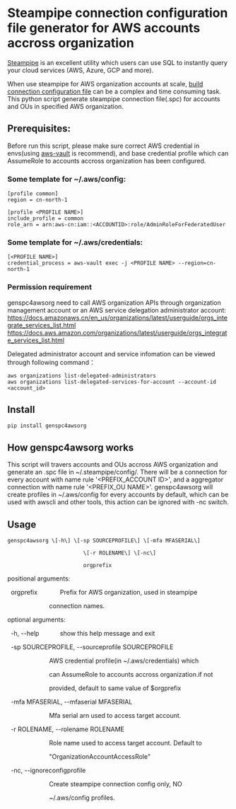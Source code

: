 # Steampipe connection configuration file generator for AWS accounts accross organization

[Steampipe](https://github.com/turbot/steampipe) is an excellent utility which users can use SQL to instantly query your cloud services (AWS, Azure, GCP and more).

When use steampipe for AWS organization accounts at scale, [build connection configuration file](https://steampipe.io/docs/managing/connections) can be a complex and time consuming task. This python script generate steampipe connection file(.spc) for accounts and OUs in specified AWS organization.

## Prerequisites:
Before run this script, please make sure correct AWS credential in envs(using [aws-vault](https://github.com/99designs/aws-vault) is recommend), and base credential profile which can AssumeRole to accounts accross organization has been configured.

### Some template for ~/.aws/config:
```
[profile common]
region = cn-north-1

[profile <PROFILE NAME>]
include_profile = common
role_arn = arn:aws-cn:iam::<ACCOUNTID>:role/AdminRoleForFederatedUser
```

### Some template for ~/.aws/credentials:
```
[<PROFILE NAME>]
credential_process = aws-vault exec -j <PROFILE NAME> --region=cn-north-1
```

### Permission requirement
genspc4awsorg need to call AWS organization APIs through organization management account or an AWS service delegation administrator account: 
https://docs.amazonaws.cn/en_us/organizations/latest/userguide/orgs_integrate_services_list.html
https://docs.aws.amazon.com/organizations/latest/userguide/orgs_integrate_services_list.html

Delegated administrator account and service infomation can be viewed through following command：
```
aws organizations list-delegated-administrators
aws organizations list-delegated-services-for-account --account-id <account_id>
```

## Install
```
pip install genspc4awsorg
```

## How genspc4awsorg works
This script will travers accounts and OUs accross AWS organization and generate an .spc file in ~/.steampipe/config/.
There will be a connection for every account with name rule '<PREFIX_ACCOUNT ID>', and a aggregator connection with name rule '<PREFIX_OU NAME>'.
genspc4awsorg will create profiles in ~/.aws/config for every accounts by default, which can be used with awscli and other tools, this action can be ignored with -nc switch.

## Usage
```
genspc4awsorg \[-h\] \[-sp SOURCEPROFILE\] \[-mfa MFASERIAL\]

                        \[-r ROLENAME\] \[-nc\]

                        orgprefix
```
positional arguments:

  orgprefix             Prefix for AWS organization, used in steampipe

                        connection names.

optional arguments:

  -h, --help            show this help message and exit

  -sp SOURCEPROFILE, --sourceprofile SOURCEPROFILE

                        AWS credential profile(in ~/.aws/credentials) which

                        can AssumeRole to accounts accross organization.if not

                        provided, default to same value of $orgprefix

  -mfa MFASERIAL, --mfaserial MFASERIAL

                        Mfa serial arn used to access target account.

  -r ROLENAME, --rolename ROLENAME

                        Role name used to access target account. Default to

                        "OrganizationAccountAccessRole"

  -nc, --ignoreconfigprofile

                        Create steampipe connection config only, NO

                        ~/.aws/config profiles.